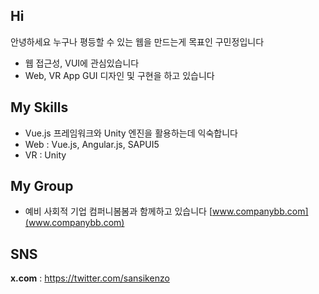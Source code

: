 ## Hi
안녕하세요 누구나 평등할 수 있는 웹을 만드는게 목표인 구민정입니다
- 웹 접근성, VUI에 관심있습니다
- Web, VR App GUI 디자인 및 구현을 하고 있습니다

## My Skills
- Vue.js 프레임워크와 Unity 엔진을 활용하는데 익숙합니다
- Web : Vue.js, Angular.js, SAPUI5
- VR : Unity

## My Group
- 예비 사회적 기업 컴퍼니봄봄과 함께하고 있습니다 [www.companybb.com](www.companybb.com)

## SNS
**x.com** : 
https://twitter.com/sansikenzo
